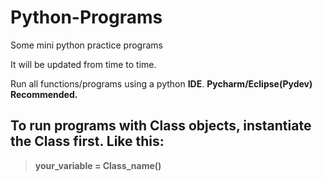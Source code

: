 # Python-Programs
Some mini python practice programs 

It will be updated from time to time. 

Run all functions/programs using a python **IDE**. 
**Pycharm/Eclipse(Pydev) Recommended.** 

## To run programs with Class objects, instantiate the Class first. Like this:
> **your_variable = Class_name()**


